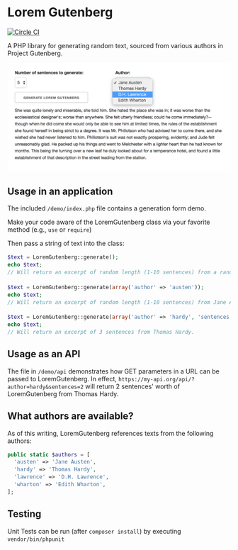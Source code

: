# Lorem Gutenberg

[![Circle CI](https://circleci.com/gh/writecrow/lorem_gutenberg.svg?style=shield)](https://circleci.com/gh/writecrow/lorem_gutenberg)

A PHP library for generating random text, sourced from various authors in
Project Gutenberg.

![Screenshot of Text Generation](https://raw.githubusercontent.com/writecrow/lorem_gutenberg/master/demo/screenshot.png)

## Usage in an application
The included `/demo/index.php` file contains a generation form demo.

Make your code aware of the LoremGutenberg class via your favorite method (e.g.,
`use` or `require`)

Then pass a string of text into the class:
```php
$text = LoremGutenberg::generate();
echo $text;
// Will return an excerpt of random length (1-10 sentences) from a random author.

$text = LoremGutenberg::generate(array('author' => 'austen'));
echo $text;
// Will return an excerpt of random length (1-10 sentences) from Jane Austen.

$text = LoremGutenberg::generate(array('author' => 'hardy', 'sentences' => 3));
echo $text;
// Will return an excerpt of 3 sentences from Thomas Hardy.
```

## Usage as an API
The file in `/demo/api` demonstrates how GET parameters in a URL can be passed to LoremGutenberg. In effect, `https://my-api.org/api/?author=hardy&sentences=2` will return 2 sentences' worth of LoremGutenberg from Thomas Hardy.

## What authors are available?
As of this writing, LoremGutenberg references texts from the following authors:
```php
public static $authors = [
  'austen' => 'Jane Austen',
  'hardy' => 'Thomas Hardy',
  'lawrence' => 'D.H. Lawrence',
  'wharton' => 'Edith Wharton',
];
```

## Testing
Unit Tests can be run (after ```composer install```) by executing ```vendor/bin/phpunit```
